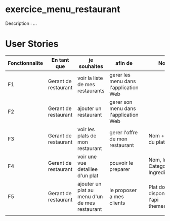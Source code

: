 # exercice_menu_restaurant

Description : ...




# User Stories

|Fonctionnalite| En tant que  | je souhaites  | afin de  |   | Notes : |
|---|---|---|---|---|---|
|F1| Gerant de restaurant | voir la liste de mes restaurants  | gerer les menu dans l'application Web  |   |   |
|F2| Gerant de restaurant | ajouter un restaurant  | gerer son menu dans l'application Web  |   |   |
|F3| Gerant de restaurant | voir les plats de mon restaurant  | gerer l'offre de mon restaurant  |   | Nom + image du plat  |
|F4| Gerant de restaurant | voir une vue detaillee d'un plat  | pouvoir le preparer |   | Nom, Image, Categorie, Ingredient  |
|F5| Gerant de restaurant | ajouter un plat au menu d'un de mes restaurant  | le proposer a mes clients | | Plat doit etre disponible sur l'api themealdb.com |
|   |   |   |   |   |
